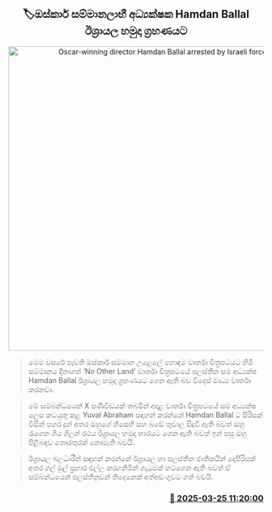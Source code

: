 <p align='center'><b><h2 align='center' title='Oscar-winning director Hamdan Ballal arrested by Israeli forces'>🏷ඔස්කාර් සම්මානලාභී අධ්‍යක්ෂක Hamdan Ballal ඊශ්‍රායල හමුදා ග්‍රහණයට</h2></b></p>
<p align='center'><img src='https://helakuru.sgp1.cdn.digitaloceanspaces.com/esana/images/lib/halal.jpg' width='600' alt='Oscar-winning director Hamdan Ballal arrested by Israeli forces'></p>

> මෙම වසරේ පැවති ඔස්කාර් සම්මාන උළෙලේ හොඳම වාර්තා චිත්‍රපටයට හිමි සම්මානය දිනාගත් ‘No Other Land’ වාර්තා චිත්‍රපටයේ පලස්තීන සම අධ්‍යක්ෂ Hamdan Ballal ඊශ්‍රායල හමුදා ග්‍රහණයට ගෙන ඇති බව විදෙස් මාධ්‍ය වාර්තා කරනවා.

> මේ සම්බන්ධයෙන් X පණිවිඩයක් තබමින් අදාළ වාර්තා චිත්‍රපටයේ සම අධ්‍යක්ෂ ලෙස කටයුතු කළ Yuval Abraham සඳහන් කරන්නේ Hamdan Ballal ට පිරිසක් විසින් පහර දුන් අතර ඔහුගේ හිසෙහි සහ බඩේ තුවාල සිදුවී ඇති බවත් ඔහු රැගෙන ගිය ගිලන් රථය ඊශ්‍රායල හමුදා භාරයට ගෙන ඇති බවත් ඉන් පසු ඔහු පිළිබඳව තොරතුරක් නොමැති බවයි.

> ඊශ්‍රායල බලධාරීන් සඳහන් කරන්නේ ඊශ්‍රායල හා පලස්තීන ජාතිකයින් දෙපිරිසක් අතර ගල් මුල් ප්‍රහාර එල්ල කරගනිමින් ගැටුමක් හටගෙ​න ඇති බවත් ඒ සම්බන්ධයෙන් පලස්තීනුවන් තිදෙනෙක් අත්අඩංගුවට ගත් බවයි.



<h3 align='right'><a href='https://www.helakuru.lk/esana/p/108617/'>📅 2025-03-25 11:20:00</a></h3>
